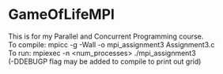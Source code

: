 # GameOfLifeMPI
This is for my Parallel and Concurrent Programming course.  
To compile: mpicc -g -Wall -o mpi_assignment3 Assignment3.c  
To run: mpiexec -n <num_processes> ./mpi_assignment3 <N> <Generations>  
(-DDEBUGP flag may be added to compile to print out grid)  
